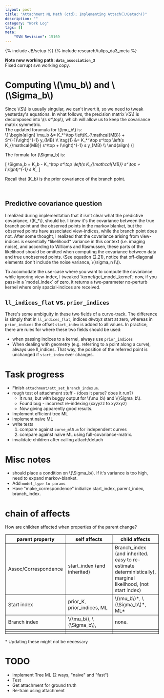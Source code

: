 ```yaml
---
layout: post
title: "Attachment ML Math (ctd); Implementing Attach()/Detach()"
description: ""
category: "Work Log"
tags: []
meta: 
    "SVN Revision": 15169
---
```

{% include JB/setup %}
{% include research/tulips_da3_meta %}

**Note new working path: `data_association_3`**  
Fixed corrupt svn working copy.

Computing \\(\mu_b\\) and \\(\Sigma_b\\)
=======================

<div> Since \(S\) is usually singular, we can't invert it, so we need to tweak yesterday's equations.  In what follows, the precision matrix \(S\) is decomposed into \(s s^\top\), which will allow us to keep the covariance matrix symmetric. 

<div>
The updated forumula for \(\mu_b\) is:</div>
\[
    \begin{align}
    \mu_b &= K_*^\top \left(K_{\mathcal{MB}} + S^{-1}\right)^{-1} y_{MB}  \\
    \tag{1}
          &= K_*^\top s^\top \left(s K_{\mathcal{MB}} s^\top + I\right)^{-1} s y_{MB}  \\
    \end{align}
\]

The formula for \(\Sigma_b\) is:

\[
    \Sigma_b = K_b - K_*^\top s^\top \left(s K_{\mathcal{MB}} s^\top + I\right)^{-1} s K_*
\]

Recall that \(K_b\) is the prior covariance of the branch point.
</div>
<br />

Predictive covariance question
-------------------------------
<div>
<p>
I realized during implementation that it isn't clear what the predictive covariance, \(K_*\), should be.  I know it's the covariance between the true branch point and the observed points in the markov blanket, but the observed points have associated view-indices, while the branch point does not.  After some thought, I realized that the covariance arising from view-indices is essentially *likelihood* variance in this context (i.e. imaging noise), and according to Williams and Rasmussen, these parts of the likelihood should be omitted when computing the covariance between data and true unobserved points.  (See equation (2.21), notice that off-diagonal elements don't include the noise variance, \(\sigma_n I\)).
</p>
<p>
To accomodate the use-case where you want to compute the covariance while ignoring view-index, I tweaked `kernel/get_model_kernel`; now, if you pass-in a `model_index` of zero, it returns a two-parameter no-perturb kernel where only spacial-indices are received.
</p>
</div>

`ll_indices_flat` vs. `prior_indices`
----------------------------------

There's some ambiguity in these two fields of a curve-track.  The difference is simply that in `ll_indices_flat`, indices *always* start at zero, whereas in `prior_indices` the offset `start_index` is added to all values.  In practice, there are rules for where these two fields should be used:
    
* when passing indices to a kernel, always use `prior_indices`
* When dealing with geometry (e.g. referring to a point along a curve), always use ll_indices.  That way, the position of the referred point is unchanged if `start_index` ever changes.

Task progress
================

* Finish `attachment/att_set_branch_index.m`.
* rough test of attachment stuff - (does it parse? does it run?)
    * It runs, but with buggy output for \\(\mu_b\\) and \\(\Sigma_b\\).
    * Found bug - incorrect re-indexing (xxyyzz to xyzxyz)
    * Now giving apparently good results.
* Implement efficient tree ML
* implement naive ML
* write tests
    1. compare against `curve_ml5.m` for independent curves
    2. compare against naive ML using full-covariance-matrix.
* invalidate children after calling attach/detach

Misc notes
==============
* should place a condition on \\(\Sigma_b\\).  If it's variance is too high, need to expand markov-blanket.  
* Add `model_type to params`
* Have "make_correspondence" initialize start_index, parent_index, branch_index.

chain of affects
=========================
How are children affected when properties of the parent change?

<div>
<table border="1">
<tr>
<th width="33%">parent property</th>
<th width="33%">self affects</th>
<th>child affects</th>
</tr>

<tr>
<td>Assoc/Correspondence</td>
<td>start_index (and inherited)</td>
<td>Branch_index (and inherited.  easy to re-estimate deterministically), marginal likelihood, (not start index)</td>
</tr>

<tr>
<td>Start index</td>
<td>prior_K, prior_indices, ML</td>
<td>\(\mu_b\)*, \(\Sigma_b\)*, ML*</td>
</tr>

<tr>
<td>Branch index</td>
<td>\(\mu_b\), \(\Sigma_b\), </td>
<td>none.</td>
</tr>

<tr>
<td></td>
<td></td>
<td></td>
</tr>


<tr>
<td></td>
<td></td>
<td></td>
</tr>

</table>
* Updating these might not be necessary
</div>

TODO
=========

* Implement Tree ML (2 ways, "naive" and "fast") 
* Test
* Get attachment for ground truth
* Re-train using attachment


